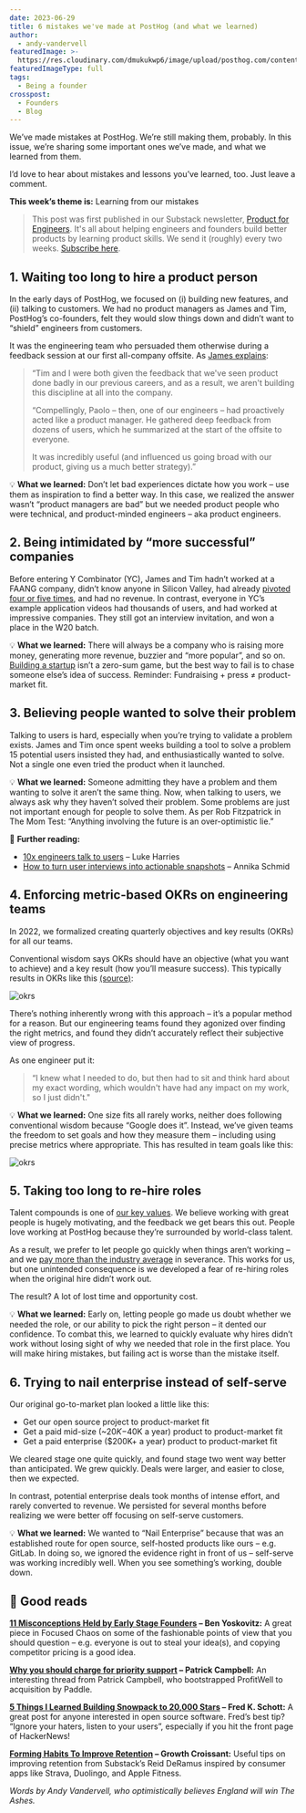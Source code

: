 ```yaml
---
date: 2023-06-29
title: 6 mistakes we've made at PostHog (and what we learned)
author:
  - andy-vandervell
featuredImage: >-
  https://res.cloudinary.com/dmukukwp6/image/upload/posthog.com/contents/images/blog/newsletter-hog.png
featuredImageType: full
tags:
  - Being a founder
crosspost:
  - Founders
  - Blog
---
```


We’ve made mistakes at PostHog. We’re still making them, probably. In this issue, we’re sharing some important ones we’ve made, and what we learned from them.

I’d love to hear about mistakes and lessons you’ve learned, too. Just leave a comment.

**This week’s theme is:** Learning from our mistakes

> This post was first published in our Substack newsletter, [Product for Engineers](https://newsletter.posthog.com/). It's all about helping engineers and founders build better products by learning product skills. We send it (roughly) every two weeks. [Subscribe here](https://newsletter.posthog.com/subscribe).

## 1. Waiting too long to hire a product person

In the early days of PostHog, we focused on (i) building new features, and (ii) talking to customers. We had no product managers as James and Tim, PostHog’s co-founders, felt they would slow things down and didn’t want to “shield” engineers from customers.

It was the engineering team who persuaded them otherwise during a feedback session at our first all-company offsite. As [James explains](/blog/ceo-diary-5#product-people-can-transform-your-company):

> “Tim and I were both given the feedback that we've seen product done badly in our previous careers, and as a result, we aren't building this discipline at all into the company.
> 
> “Compellingly, Paolo – then, one of our engineers – had proactively acted like a product manager. He gathered deep feedback from dozens of users, which he summarized at the start of the offsite to everyone.
>
> It was incredibly useful (and influenced us going broad with our product, giving us a much better strategy).”

💡 **What we learned:** Don’t let bad experiences dictate how you work – use them as inspiration to find a better way. In this case, we realized the answer wasn’t “product managers are bad” but we needed product people who were technical, and product-minded engineers – aka product engineers.

## 2. Being intimidated by “more successful” companies

Before entering Y Combinator (YC), James and Tim hadn’t worked at a FAANG company, didn’t know anyone in Silicon Valley, had already [pivoted four or five times](/blog/story-about-pivots), and had no revenue. In contrast, everyone in YC’s example application videos had thousands of users, and had worked at impressive companies. They still got an interview invitation, and won a place in the W20 batch.

💡 **What we learned:** There will always be a company who is raising more money, generating more revenue, buzzier and “more popular”, and so on. [Building a startup](/newsletter/building-a-startup-that-scales) isn’t a zero-sum game, but the best way to fail is to chase someone else’s idea of success. Reminder: Fundraising + press ≠ product-market fit.

## 3. Believing people wanted to solve their problem

Talking to users is hard, especially when you’re trying to validate a problem exists. James and Tim once spent weeks building a tool to solve a problem 15 potential users insisted they had, and enthusiastically wanted to solve. Not a single one even tried the product when it launched.

💡 **What we learned:** Someone admitting they have a problem and them wanting to solve it aren’t the same thing. Now, when talking to users, we always ask why they haven’t solved their problem. Some problems are just not important enough for people to solve them. As per Rob Fitzpatrick in The Mom Test: “Anything involving the future is an over-optimistic lie.”

📖 **Further reading:**
- [10x engineers talk to users](/product-engineers/10x-engineers-do-user-interviews) – Luke Harries
- [How to turn user interviews into actionable snapshots](/product-engineers/interview-snapshot-guide) – Annika Schmid

<NewsletterForm />

## 4. Enforcing metric-based OKRs on engineering teams

In 2022, we formalized creating quarterly objectives and key results (OKRs) for all our teams.

Conventional wisdom says OKRs should have an objective (what you want to achieve) and a key result (how you’ll measure success). This typically results in OKRs like this [(source)](https://www.whatmatters.com/articles/leading-indicator-product-market-fit-okrs):

![okrs](https://res.cloudinary.com/dmukukwp6/image/upload/v1710055416/posthog.com/contents/images/newsletter/mistakes/superhuman-okr.png)

There’s nothing inherently wrong with this approach – it’s a popular method for a reason. But our engineering teams found they agonized over finding the right metrics, and found they didn’t accurately reflect their subjective view of progress.

As one engineer put it:

> “I knew what I needed to do, but then had to sit and think hard about my exact wording, which wouldn't have had any impact on my work, so I just didn't."

💡 **What we learned:** One size fits all rarely works, neither does following conventional wisdom because “Google does it”. Instead, we’ve given teams the freedom to set goals and how they measure them – including using precise metrics where appropriate. This has resulted in team goals like this:

![okrs](https://res.cloudinary.com/dmukukwp6/image/upload/v1710055416/posthog.com/contents/images/newsletter/mistakes/okrs.png)

## 5. Taking too long to re-hire roles

Talent compounds is one of [our key values](/handbook/company/values). We believe working with great people is hugely motivating, and the feedback we get bears this out. People love working at PostHog because they’re surrounded by world-class talent.

As a result, we prefer to let people go quickly when things aren’t working – and we [pay more than the industry average](/handbook/people/compensation) in severance. This works for us, but one unintended consequence is we developed a fear of re-hiring roles when the original hire didn’t work out.

The result? A lot of lost time and opportunity cost.

💡 **What we learned:** Early on, letting people go made us doubt whether we needed the role, or our ability to pick the right person – it dented our confidence. To combat this, we learned to quickly evaluate why hires didn’t work without losing sight of why we needed that role in the first place. You will make hiring mistakes, but failing act is worse than the mistake itself.

## 6. Trying to nail enterprise instead of self-serve

Our original go-to-market plan looked a little like this:

- Get our open source project to product-market fit
- Get a paid mid-size (~$20K-$40K a year) product to product-market fit
- Get a paid enterprise ($200K+ a year) product to product-market fit

We cleared stage one quite quickly, and found stage two went way better than anticipated. We grew quickly. Deals were larger, and easier to close, then we expected.

In contrast, potential enterprise deals took months of intense effort, and rarely converted to revenue. We persisted for several months before realizing we were better off focusing on self-serve customers.

💡 **What we learned:** We wanted to “Nail Enterprise” because that was an established route for open source, self-hosted products like ours – e.g. GitLab. In doing so, we ignored the evidence right in front of us – self-serve was working incredibly well. When you see something’s working, double down.

## 📖 Good reads

**[11 Misconceptions Held by Early Stage Founders](https://www.focusedchaos.co/p/11-misconceptions-held-by-startups?utm_source=posthog-newsletter&utm_medium=email) – Ben Yoskovitz:** A great piece in Focused Chaos on some of the fashionable points of view that you should question – e.g. everyone is out to steal your idea(s), and copying competitor pricing is a good idea.

**[Why you should charge for priority support](https://twitter.com/Patticus/status/1671874697921716224?utm_source=posthog-newsletter&utm_medium=email) – Patrick Campbell:** An interesting thread from Patrick Campbell, who bootstrapped ProfitWell to acquisition by Paddle.

**[5 Things I Learned Building Snowpack to 20,000 Stars](https://dev.to/fredkschott/5-things-i-learned-while-building-snowpack-to-20-000-stars-b9d?utm_source=posthog-newsletter&utm_medium=email) – Fred K. Schott:** A great post for anyone interested in open source software. Fred’s best tip? “Ignore your haters, listen to your users”, especially if you hit the front page of HackerNews!

**[Forming Habits To Improve Retention](https://reidtandy.substack.com/p/forming-habits-to-improve-retention?utm_source=posthog-newsletter&utm_medium=email) – Growth Croissant:** Useful tips on improving retention from Substack’s Reid DeRamus inspired by consumer apps like Strava, Duolingo, and Apple Fitness.

*Words by Andy Vandervell, who optimistically believes England will win The Ashes.*

<NewsletterForm />
